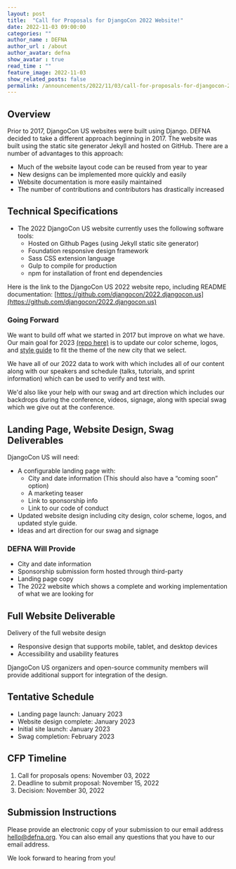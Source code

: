```yaml
---
layout: post
title:  "Call for Proposals for DjangoCon 2022 Website!"
date: 2022-11-03 09:00:00
categories: ""
author_name : DEFNA
author_url : /about
author_avatar: defna
show_avatar : true
read_time : ""
feature_image: 2022-11-03
show_related_posts: false
permalink: /announcements/2022/11/03/call-for-proposals-for-djangocon-2023-website/
---
```


## Overview

Prior to 2017, DjangoCon US websites were built using Django. DEFNA decided to take a different approach beginning in 2017. The website was built using the static site generator Jekyll and hosted on GitHub. There are a number of advantages to this approach:

* Much of the website layout code can be reused from year to year
* New designs can be implemented more quickly and easily
* Website documentation is more easily maintained
* The number of contributions and contributors has drastically increased

## Technical Specifications

* The 2022 DjangoCon US website currently uses the following software tools:
	* Hosted on Github Pages (using Jekyll static site generator)
	* Foundation responsive design framework
	* Sass CSS extension language
	* Gulp to compile for production
	* npm for installation of front end dependencies

Here is the link to the DjangoCon US 2022 website repo, including README documentation: [https://github.com/djangocon/2022.djangocon.us](https://github.com/djangocon/2022.djangocon.us)

### Going Forward

We want to build off what we started in 2017 but improve on what we have. Our main goal for 2023 [(repo here)](https://github.com/djangocon/2023.djangocon.us) is to update our color scheme, logos, and [style guide](https://2022.djangocon.us/styleguide/) to fit the theme of the new city that we select.

We have all of our 2022 data to work with which includes all of our content along with our speakers and schedule (talks, tutorials, and sprint information) which can be used to verify and test with.

We'd also like your help with our swag and art direction which includes our backdrops during the conference, videos, signage, along with special swag which we give out at the conference.

## Landing Page, Website Design, Swag Deliverables

DjangoCon US will need:

* A configurable landing page with:
	* City and date information (This should also have a “coming soon” option)
	* A marketing teaser
	* Link to sponsorship info
	* Link to our code of conduct
* Updated website design including city design, color scheme, logos, and updated style guide.
* Ideas and art direction for our swag and signage

### DEFNA Will Provide

* City and date information
* Sponsorship submission form hosted through third-party
* Landing page copy
* The 2022 website which shows a complete and working implementation of what we are looking for

## Full Website Deliverable

Delivery of the full website design
* Responsive design that supports mobile, tablet, and desktop devices
* Accessibility and usability features

DjangoCon US organizers and open-source community members will provide additional support for integration of the design.

## Tentative Schedule

* Landing page launch: January 2023
* Website design complete: January 2023
* Initial site launch: January 2023
* Swag completion: February 2023

## CFP Timeline

1. Call for proposals opens: November 03, 2022
2. Deadline to submit proposal: November 15, 2022
3. Decision: November 30, 2022

## Submission Instructions

Please provide an electronic copy of your submission to our email address [hello@defna.org](maitlo:hello@defna.org). You can also email any questions that you have to our email address.

We look forward to hearing from you!
